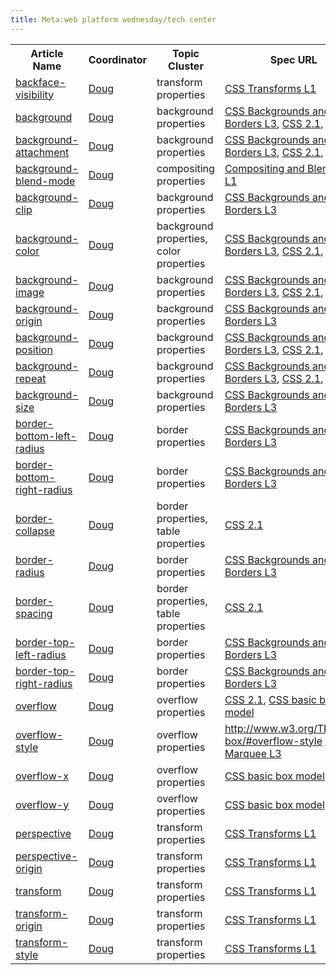 ```yaml
---
title: Meta:web platform wednesday/tech center
---
```

<table class="wikitable sortable">
<tr>
<th> Article Name
</th>
<th> Coordinator
</th>
<th> Topic Cluster
</th>
<th> Spec URL
</th>
<th> Basic facts
</th>
<th> Explanatory text
</th>
<th> Examples
</th>
<th> Links
</th>
<th> Review
</th>
<th> Notes
</th></tr>
<tr>
<td> <a href="/wiki/css/properties/backface-visibility" title="css/properties/backface-visibility">backface-visibility</a>
</td>
<td> <a href="/wiki/User:Shepazu" title="User:Shepazu">Doug</a>
</td>
<td> transform properties
</td>
<td> <a rel="nofollow" class="external text" href="http://dev.w3.org/csswg/css-transforms/#backface-visibility-property">CSS Transforms L1</a>
</td>
<td>
</td>
<td>
</td>
<td>
</td>
<td>
</td>
<td>
</td>
<td>
</td></tr>
<tr>
<td> <a href="/wiki/css/properties/background" title="css/properties/background">background</a>
</td>
<td> <a href="/wiki/User:Shepazu" title="User:Shepazu">Doug</a>
</td>
<td> background properties
</td>
<td> <a rel="nofollow" class="external text" href="http://dev.w3.org/csswg/css-backgrounds/#the-background">CSS Backgrounds and Borders L3</a>, <a rel="nofollow" class="external text" href="http://www.w3.org/TR/CSS2/colors.html#propdef-background">CSS 2.1</a>, <a rel="nofollow" class="external text" href="http://www.w3.org/TR/CSS1/#background">CSS 1</a>
</td>
<td>
</td>
<td>
</td>
<td>
</td>
<td>
</td>
<td>
</td>
<td>
</td></tr>
<tr>
<td> <a href="/wiki/css/properties/background-attachment" title="css/properties/background-attachment">background-attachment</a>
</td>
<td> <a href="/wiki/User:Shepazu" title="User:Shepazu">Doug</a>
</td>
<td> background properties
</td>
<td> <a rel="nofollow" class="external text" href="http://dev.w3.org/csswg/css-backgrounds/#the-background-attachment">CSS Backgrounds and Borders L3</a>, <a rel="nofollow" class="external text" href="http://www.w3.org/TR/CSS2/colors.html#propdef-background-attachment">CSS 2.1</a>, <a rel="nofollow" class="external text" href="http://www.w3.org/TR/CSS1/#background-attachment">CSS 1</a>
</td>
<td>
</td>
<td>
</td>
<td>
</td>
<td>
</td>
<td>
</td>
<td>
</td></tr>
<tr>
<td> <a href="/wiki/css/properties/background-blend-mode" title="css/properties/background-blend-mode">background-blend-mode</a>
</td>
<td> <a href="/wiki/User:Shepazu" title="User:Shepazu">Doug</a>
</td>
<td> compositing properties
</td>
<td> <a rel="nofollow" class="external text" href="https://dvcs.w3.org/hg/FXTF/rawfile/tip/compositing/index.html#background-blend-mode">Compositing and Blending L1</a>
</td>
<td>
</td>
<td>
</td>
<td>
</td>
<td>
</td>
<td>
</td>
<td>
</td></tr>
<tr>
<td> <a href="/wiki/css/properties/background-clip" title="css/properties/background-clip">background-clip</a>
</td>
<td> <a href="/wiki/User:Shepazu" title="User:Shepazu">Doug</a>
</td>
<td> background properties
</td>
<td> <a rel="nofollow" class="external text" href="http://dev.w3.org/csswg/css-backgrounds/#the-background-clip">CSS Backgrounds and Borders L3</a>
</td>
<td>
</td>
<td>
</td>
<td>
</td>
<td>
</td>
<td>
</td>
<td>
</td></tr>
<tr>
<td> <a href="/wiki/css/properties/background-color" title="css/properties/background-color">background-color</a>
</td>
<td> <a href="/wiki/User:Shepazu" title="User:Shepazu">Doug</a>
</td>
<td> background properties, color properties
</td>
<td> <a rel="nofollow" class="external text" href="http://dev.w3.org/csswg/css-backgrounds/#background-color">CSS Backgrounds and Borders L3</a>, <a rel="nofollow" class="external text" href="http://www.w3.org/TR/CSS2/colors.html#propdef-background-color">CSS 2.1</a>, <a rel="nofollow" class="external text" href="http://www.w3.org/TR/CSS1/#background-color">CSS 1</a>
</td>
<td>
</td>
<td>
</td>
<td>
</td>
<td>
</td>
<td>
</td>
<td>
</td></tr>
<tr>
<td> <a href="/wiki/css/properties/background-image" title="css/properties/background-image">background-image</a>
</td>
<td> <a href="/wiki/User:Shepazu" title="User:Shepazu">Doug</a>
</td>
<td> background properties
</td>
<td> <a rel="nofollow" class="external text" href="http://dev.w3.org/csswg/css-backgrounds/#background-image">CSS Backgrounds and Borders L3</a>, <a rel="nofollow" class="external text" href="http://www.w3.org/TR/CSS2/colors.html#propdef-background-image">CSS 2.1</a>, <a rel="nofollow" class="external text" href="http://www.w3.org/TR/CSS1/#background-image">CSS 1</a>
</td>
<td>
</td>
<td>
</td>
<td>
</td>
<td>
</td>
<td>
</td>
<td>
</td></tr>
<tr>
<td> <a href="/wiki/css/properties/background-origin" title="css/properties/background-origin">background-origin</a>
</td>
<td> <a href="/wiki/User:Shepazu" title="User:Shepazu">Doug</a>
</td>
<td> background properties
</td>
<td> <a rel="nofollow" class="external text" href="http://dev.w3.org/csswg/css-backgrounds/#the-background-origin">CSS Backgrounds and Borders L3</a>
</td>
<td>
</td>
<td>
</td>
<td>
</td>
<td>
</td>
<td>
</td>
<td>
</td></tr>
<tr>
<td> <a href="/wiki/css/properties/background-position" title="css/properties/background-position">background-position</a>
</td>
<td> <a href="/wiki/User:Shepazu" title="User:Shepazu">Doug</a>
</td>
<td> background properties
</td>
<td> <a rel="nofollow" class="external text" href="http://dev.w3.org/csswg/css-backgrounds/#background-position">CSS Backgrounds and Borders L3</a>, <a rel="nofollow" class="external text" href="http://www.w3.org/TR/CSS2/colors.html#propdef-background-position">CSS 2.1</a>, <a rel="nofollow" class="external text" href="http://www.w3.org/TR/CSS1/#background-position">CSS 1</a>
</td>
<td>
</td>
<td>
</td>
<td>
</td>
<td>
</td>
<td>
</td>
<td>
</td></tr>
<tr>
<td> <a href="/wiki/css/properties/background-repeat" title="css/properties/background-repeat">background-repeat</a>
</td>
<td> <a href="/wiki/User:Shepazu" title="User:Shepazu">Doug</a>
</td>
<td> background properties
</td>
<td> <a rel="nofollow" class="external text" href="http://dev.w3.org/csswg/css-backgrounds/#the-background-repeat">CSS Backgrounds and Borders L3</a>, <a rel="nofollow" class="external text" href="http://www.w3.org/TR/CSS2/colors.html#propdef-background-repeat">CSS 2.1</a>, <a rel="nofollow" class="external text" href="http://www.w3.org/TR/CSS1/#background-repeat">CSS 1</a>
</td>
<td>
</td>
<td>
</td>
<td>
</td>
<td>
</td>
<td>
</td>
<td>
</td></tr>
<tr>
<td> <a href="/wiki/css/properties/background-size" title="css/properties/background-size">background-size</a>
</td>
<td> <a href="/wiki/User:Shepazu" title="User:Shepazu">Doug</a>
</td>
<td> background properties
</td>
<td> <a rel="nofollow" class="external text" href="http://dev.w3.org/csswg/css-backgrounds/#the-background-size">CSS Backgrounds and Borders L3</a>
</td>
<td>
</td>
<td>
</td>
<td>
</td>
<td>
</td>
<td>
</td>
<td>
</td></tr>
<tr>
<td> <a href="/wiki/css/properties/border-bottom-left-radius" title="css/properties/border-bottom-left-radius">border-bottom-left-radius</a>
</td>
<td> <a href="/wiki/User:Shepazu" title="User:Shepazu">Doug</a>
</td>
<td> border properties
</td>
<td> <a rel="nofollow" class="external text" href="http://dev.w3.org/csswg/css-backgrounds/#border-bottom-left-radius">CSS Backgrounds and Borders L3</a>
</td>
<td>
</td>
<td>
</td>
<td>
</td>
<td>
</td>
<td>
</td>
<td>
</td></tr>
<tr>
<td> <a href="/wiki/css/properties/border-bottom-right-radius" title="css/properties/border-bottom-right-radius">border-bottom-right-radius</a>
</td>
<td> <a href="/wiki/User:Shepazu" title="User:Shepazu">Doug</a>
</td>
<td> border properties
</td>
<td> <a rel="nofollow" class="external text" href="http://dev.w3.org/csswg/css-backgrounds/#border-bottom-right-radius">CSS Backgrounds and Borders L3</a>
</td>
<td>
</td>
<td>
</td>
<td>
</td>
<td>
</td>
<td>
</td>
<td>
</td></tr>
<tr>
<td> <a href="/wiki/css/properties/border-collapse" title="css/properties/border-collapse">border-collapse</a>
</td>
<td> <a href="/wiki/User:Shepazu" title="User:Shepazu">Doug</a>
</td>
<td> border properties, table properties
</td>
<td> <a rel="nofollow" class="external text" href="http://www.w3.org/TR/CSS2/tables.html#borders">CSS 2.1</a>
</td>
<td>
</td>
<td>
</td>
<td>
</td>
<td>
</td>
<td>
</td>
<td>
</td></tr>
<tr>
<td> <a href="/wiki/css/properties/border-radius" title="css/properties/border-radius">border-radius</a>
</td>
<td> <a href="/wiki/User:Shepazu" title="User:Shepazu">Doug</a>
</td>
<td> border properties
</td>
<td> <a rel="nofollow" class="external text" href="http://dev.w3.org/csswg/css-backgrounds/#border-radius">CSS Backgrounds and Borders L3</a>
</td>
<td>
</td>
<td>
</td>
<td>
</td>
<td>
</td>
<td>
</td>
<td>
</td></tr>
<tr>
<td> <a href="/wiki/css/properties/border-spacing" title="css/properties/border-spacing">border-spacing</a>
</td>
<td> <a href="/wiki/User:Shepazu" title="User:Shepazu">Doug</a>
</td>
<td> border properties, table properties
</td>
<td> <a rel="nofollow" class="external text" href="http://www.w3.org/TR/CSS2/tables.html#propdef-border-spacing">CSS 2.1</a>
</td>
<td>
</td>
<td>
</td>
<td>
</td>
<td>
</td>
<td>
</td>
<td>
</td></tr>
<tr>
<td> <a href="/wiki/css/properties/border-top-left-radius" title="css/properties/border-top-left-radius">border-top-left-radius</a>
</td>
<td> <a href="/wiki/User:Shepazu" title="User:Shepazu">Doug</a>
</td>
<td> border properties
</td>
<td> <a rel="nofollow" class="external text" href="http://dev.w3.org/csswg/css-backgrounds/#border-top-left-radius">CSS Backgrounds and Borders L3</a>
</td>
<td>
</td>
<td>
</td>
<td>
</td>
<td>
</td>
<td>
</td>
<td>
</td></tr>
<tr>
<td> <a href="/wiki/css/properties/border-top-right-radius" title="css/properties/border-top-right-radius">border-top-right-radius</a>
</td>
<td> <a href="/wiki/User:Shepazu" title="User:Shepazu">Doug</a>
</td>
<td> border properties
</td>
<td> <a rel="nofollow" class="external text" href="http://dev.w3.org/csswg/css-backgrounds/#border-top-right-radius">CSS Backgrounds and Borders L3</a>
</td>
<td>
</td>
<td>
</td>
<td>
</td>
<td>
</td>
<td>
</td>
<td>
</td></tr>
<tr>
<td> <a href="/wiki/css/properties/overflow" title="css/properties/overflow">overflow</a>
</td>
<td> <a href="/wiki/User:Shepazu" title="User:Shepazu">Doug</a>
</td>
<td> overflow properties
</td>
<td> <a rel="nofollow" class="external text" href="http://www.w3.org/TR/CSS2/visufx.html#overflow">CSS 2.1</a>, <a rel="nofollow" class="external text" href="http://www.w3.org/TR/css3-box/#overflow0">CSS basic box model</a>
</td>
<td>
</td>
<td>
</td>
<td>
</td>
<td>
</td>
<td>
</td>
<td>
</td></tr>
<tr>
<td> <a href="/wiki/css/properties/overflow-style" title="css/properties/overflow-style">overflow-style</a>
</td>
<td> <a href="/wiki/User:Shepazu" title="User:Shepazu">Doug</a>
</td>
<td> overflow properties
</td>
<td> <a rel="nofollow" class="external free" href="http://www.w3.org/TR/css3-box/#overflow-style">http://www.w3.org/TR/css3-box/#overflow-style</a> <a rel="nofollow" class="external text" href="http://www.w3.org/TR/2008/WD-css3-marquee-20080801/#the-overflow-style">CSS Marquee L3</a>
</td>
<td>
</td>
<td>
</td>
<td>
</td>
<td>
</td>
<td>
</td>
<td>
</td></tr>
<tr>
<td> <a href="/wiki/css/properties/overflow-x" title="css/properties/overflow-x">overflow-x</a>
</td>
<td> <a href="/wiki/User:Shepazu" title="User:Shepazu">Doug</a>
</td>
<td> overflow properties
</td>
<td> <a rel="nofollow" class="external text" href="http://www.w3.org/TR/css3-box/#overflow-x">CSS basic box model</a>
</td>
<td>
</td>
<td>
</td>
<td>
</td>
<td>
</td>
<td>
</td>
<td>
</td></tr>
<tr>
<td> <a href="/wiki/css/properties/overflow-y" title="css/properties/overflow-y">overflow-y</a>
</td>
<td> <a href="/wiki/User:Shepazu" title="User:Shepazu">Doug</a>
</td>
<td> overflow properties
</td>
<td> <a rel="nofollow" class="external text" href="http://www.w3.org/TR/css3-box/#overflow-y">CSS basic box model</a>
</td>
<td>
</td>
<td>
</td>
<td>
</td>
<td>
</td>
<td>
</td>
<td>
</td></tr>
<tr>
<td> <a href="/wiki/css/properties/perspective" title="css/properties/perspective">perspective</a>
</td>
<td> <a href="/wiki/User:Shepazu" title="User:Shepazu">Doug</a>
</td>
<td> transform properties
</td>
<td> <a rel="nofollow" class="external text" href="http://dev.w3.org/csswg/css-transforms/#perspective-property">CSS Transforms L1</a>
</td>
<td>
</td>
<td>
</td>
<td>
</td>
<td>
</td>
<td>
</td>
<td>
</td></tr>
<tr>
<td> <a href="/wiki/css/properties/perspective-origin" title="css/properties/perspective-origin">perspective-origin</a>
</td>
<td> <a href="/wiki/User:Shepazu" title="User:Shepazu">Doug</a>
</td>
<td> transform properties
</td>
<td> <a rel="nofollow" class="external text" href="http://dev.w3.org/csswg/css-transforms/#perspective-origin-property">CSS Transforms L1</a>
</td>
<td>
</td>
<td>
</td>
<td>
</td>
<td>
</td>
<td>
</td>
<td>
</td></tr>
<tr>
<td> <a href="/wiki/css/properties/transform" title="css/properties/transform">transform</a>
</td>
<td> <a href="/wiki/User:Shepazu" title="User:Shepazu">Doug</a>
</td>
<td> transform properties
</td>
<td> <a rel="nofollow" class="external text" href="http://dev.w3.org/csswg/css-transforms/#transform-property">CSS Transforms L1</a>
</td>
<td>
</td>
<td>
</td>
<td>
</td>
<td>
</td>
<td>
</td>
<td>
</td></tr>
<tr>
<td> <a href="/wiki/css/properties/transform-origin" title="css/properties/transform-origin">transform-origin</a>
</td>
<td> <a href="/wiki/User:Shepazu" title="User:Shepazu">Doug</a>
</td>
<td> transform properties
</td>
<td> <a rel="nofollow" class="external text" href="http://dev.w3.org/csswg/css-transforms/#transform-origin-property">CSS Transforms L1</a>
</td>
<td>
</td>
<td>
</td>
<td>
</td>
<td>
</td>
<td>
</td>
<td>
</td></tr>
<tr>
<td> <a href="/wiki/css/properties/transform-style" title="css/properties/transform-style">transform-style</a>
</td>
<td> <a href="/wiki/User:Shepazu" title="User:Shepazu">Doug</a>
</td>
<td> transform properties
</td>
<td> <a rel="nofollow" class="external text" href="http://dev.w3.org/csswg/css-transforms/#transform-style-property">CSS Transforms L1</a>
</td>
<td>
</td>
<td>
</td>
<td>
</td>
<td>
</td>
<td>
</td>
<td>
</td></tr></table>

<!-- Saved in parser cache with key wpwiki:pcache:idhash:9242-0!*!0!*!*!*!*!esi=1 and timestamp 20150731182033 and revision id 33817
 -->
